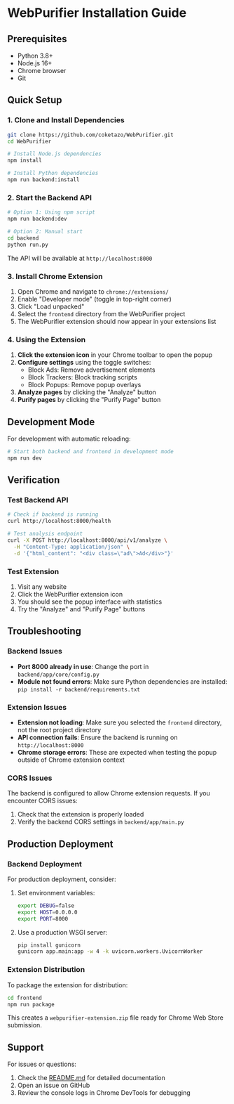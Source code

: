 # WebPurifier Installation Guide

## Prerequisites

- Python 3.8+
- Node.js 16+
- Chrome browser
- Git

## Quick Setup

### 1. Clone and Install Dependencies

```bash
git clone https://github.com/coketazo/WebPurifier.git
cd WebPurifier

# Install Node.js dependencies
npm install

# Install Python dependencies
npm run backend:install
```

### 2. Start the Backend API

```bash
# Option 1: Using npm script
npm run backend:dev

# Option 2: Manual start
cd backend
python run.py
```

The API will be available at `http://localhost:8000`

### 3. Install Chrome Extension

1. Open Chrome and navigate to `chrome://extensions/`
2. Enable "Developer mode" (toggle in top-right corner)
3. Click "Load unpacked"
4. Select the `frontend` directory from the WebPurifier project
5. The WebPurifier extension should now appear in your extensions list

### 4. Using the Extension

1. **Click the extension icon** in your Chrome toolbar to open the popup
2. **Configure settings** using the toggle switches:
   - Block Ads: Remove advertisement elements
   - Block Trackers: Block tracking scripts
   - Block Popups: Remove popup overlays
3. **Analyze pages** by clicking the "Analyze" button
4. **Purify pages** by clicking the "Purify Page" button

## Development Mode

For development with automatic reloading:

```bash
# Start both backend and frontend in development mode
npm run dev
```

## Verification

### Test Backend API

```bash
# Check if backend is running
curl http://localhost:8000/health

# Test analysis endpoint
curl -X POST http://localhost:8000/api/v1/analyze \
  -H "Content-Type: application/json" \
  -d '{"html_content": "<div class=\"ad\">Ad</div>"}'
```

### Test Extension

1. Visit any website
2. Click the WebPurifier extension icon
3. You should see the popup interface with statistics
4. Try the "Analyze" and "Purify Page" buttons

## Troubleshooting

### Backend Issues

- **Port 8000 already in use**: Change the port in `backend/app/core/config.py`
- **Module not found errors**: Make sure Python dependencies are installed: `pip install -r backend/requirements.txt`

### Extension Issues

- **Extension not loading**: Make sure you selected the `frontend` directory, not the root project directory
- **API connection fails**: Ensure the backend is running on `http://localhost:8000`
- **Chrome storage errors**: These are expected when testing the popup outside of Chrome extension context

### CORS Issues

The backend is configured to allow Chrome extension requests. If you encounter CORS issues:

1. Check that the extension is properly loaded
2. Verify the backend CORS settings in `backend/app/main.py`

## Production Deployment

### Backend Deployment

For production deployment, consider:

1. Set environment variables:
   ```bash
   export DEBUG=false
   export HOST=0.0.0.0
   export PORT=8000
   ```

2. Use a production WSGI server:
   ```bash
   pip install gunicorn
   gunicorn app.main:app -w 4 -k uvicorn.workers.UvicornWorker
   ```

### Extension Distribution

To package the extension for distribution:

```bash
cd frontend
npm run package
```

This creates a `webpurifier-extension.zip` file ready for Chrome Web Store submission.

## Support

For issues or questions:

1. Check the [README.md](README.md) for detailed documentation
2. Open an issue on GitHub
3. Review the console logs in Chrome DevTools for debugging